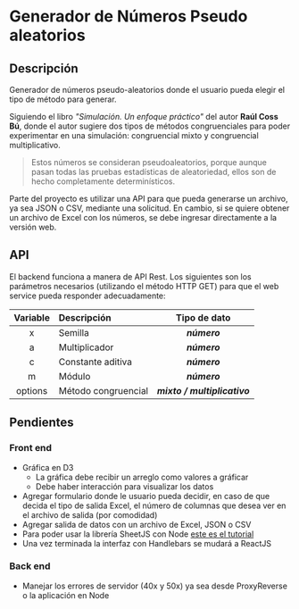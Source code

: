 # Generador de Números Pseudo aleatorios

## Descripción

Generador de números pseudo-aleatorios donde el usuario pueda elegir el tipo de método para generar.

Siguiendo el libro _"Simulación. Un enfoque práctico"_ del autor **Raúl Coss Bú**, donde el autor sugiere dos tipos de métodos congruenciales para poder experimentar en una simulación: congruencial mixto y congruencial multiplicativo.

> Estos números se consideran pseudoaleatorios, porque aunque pasan todas las pruebas estadísticas de aleatoriedad, ellos son de hecho completamente determinísticos.

Parte del proyecto es utilizar una API para que pueda generarse un archivo, ya sea JSON o CSV, mediante una solicitud. En cambio, si se quiere obtener un archivo de Excel con los números, se debe ingresar directamente a la versión web.

## API

El backend funciona a manera de API Rest. Los siguientes son los parámetros necesarios \(utilizando el método HTTP GET\) para que el web service pueda responder adecuadamente:

| Variable | Descripción | Tipo de dato |
| :---: | :--- | :---: |
| x | Semilla | _**número**_ |
| a | Multiplicador | _**número**_ |
| c | Constante aditiva | _**número**_ |
| m | Módulo | _**número**_ |
| options | Método congruencial | _**mixto / multiplicativo**_ |

## Pendientes

### Front end

* Gráfica en D3
  * La gráfica debe recibir un arreglo como valores a gráficar
  * Debe haber interacción para visualizar los datos
* Agregar formulario donde le usuario pueda decidir, en caso de que decida el tipo de salida Excel, el número de columnas que desea ver en el archivo de salida \(por comodidad\)
* Agregar salida de datos con un archivo de Excel, JSON o CSV
* Para poder usar la librería SheetJS con Node [este es el tutorial](https://github.com/SheetJS/js-xlsx/tree/master/demos/server)
* Una vez terminada la interfaz con Handlebars se mudará a ReactJS

### Back end

* Manejar los errores de servidor \(40x y 50x\) ya sea desde ProxyReverse o la aplicación en Node

